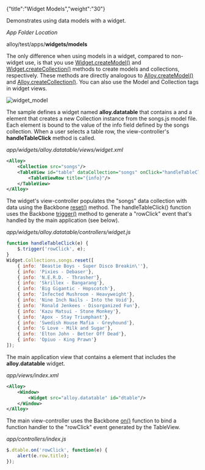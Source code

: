{"title":"Widget Models","weight":"30"}

Demonstrates using data models with a widget.

*App Folder Location*

alloy/test/apps/**widgets/models**

The only difference when using models in a widget, compared to non-widget use, is that you use [Widget.createModel()](#!/api/Alloy.Widget-method-createModel) and [Widget.createCollection()](#!/api/Alloy.Widget-method-createCollection) methods to create models and collections, respectively. These methods are directly analogous to [Alloy.createModel()](#!/api/Alloy-method-createModel) and [Alloy.createCollection()](#!/api/Alloy-method-createCollection). You can also use the Model and Collection tags in widget views.

![widget_model](/Images/appc/download/attachments/41845787/widget_model.png)

The sample defines a widget named **alloy.datatable** that contains a <TableView/> and a <Collection/> element that creates a new Collection instance from the songs.js model file. Each <TableViewRow/> element is bound to the value of the info field defined by the songs collection. When a user selects a table row, the view-controller's **handleTableClick** method is called.

*app/widgets/alloy.datatable/views/widget.xml*

```xml
<Alloy>
    <Collection src="songs"/>
    <TableView id="table" dataCollection="songs" onClick="handleTableClick">
        <TableViewRow title="{info}"/>
    </TableView>
</Alloy>
```

The widget's view-controller populates the "songs" data collection with data using the Backbone [reset()](http://docs.appcelerator.com/backbone/0.9.2/#Collection-reset) method. The handleTableClick() function uses the Backbone [trigger()](http://docs.appcelerator.com/backbone/0.9.2/#Events-trigger) method to generate a "rowClick" event that's handled by the main application (see below).

*app/widgets/alloy.datatable/controllers/widget.js*

```javascript
function handleTableClick(e) {
    $.trigger('rowClick', e);
}
Widget.Collections.songs.reset([
    { info: 'Beastie Boys - Super Disco Breakin\''},
    { info: 'Pixies - Debaser'},
    { info: 'N.E.R.D. - Thrasher'},
    { info: 'Skrillex - Bangarang'},
    { info: 'Big Gigantic - Hopscotch'},
    { info: 'Infected Mushroom - Heavyweight'},
    { info: 'Nine Inch Nails - Into the Void'},
    { info: 'Ronald Jenkees - Disorganized Fun'},
    { info: 'Kazu Matsui - Stone Monkey'},
    { info: 'Apox - Stay Triumphant'},
    { info: 'Swedish House Mafia - Greyhound'},
    { info: 'G Love - Milk and Sugar'},
    { info: 'Elton John - Better Off Dead'},
    { info: 'Opiuo - King Prawn'}
]);
```

The main application view that contains a <Widget/> element that includes the **alloy.datatable** widget.

*app/views/index.xml*

```xml
<Alloy>
    <Window>
        <Widget src="alloy.datatable" id="dtable"/>
    </Window>
</Alloy>
```

The main view-controller uses the Backbone [on()](http://docs.appcelerator.com/backbone/0.9.2/#Events-on) function to bind a function handler to the "rowClick" event generated by the TableView.

*app/controllers/index.js*

```javascript
$.dtable.on('rowClick', function(e) {
    alert(e.row.title);
});
```
